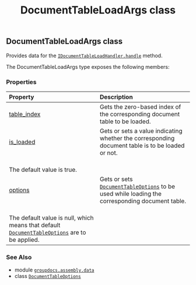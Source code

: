 ﻿---
title: DocumentTableLoadArgs class
second_title: GroupDocs.Assembly for Python via .NET API References
description: 
type: docs
url: /python-net/groupdocs.assembly.data/documenttableloadargs/
is_root: false
weight: 70
---

## DocumentTableLoadArgs class

Provides data for the [`IDocumentTableLoadHandler.handle`](/assembly/python-net/groupdocs.assembly.data/idocumenttableloadhandler/handle) method.



The DocumentTableLoadArgs type exposes the following members:

### Properties
| Property | Description |
| :- | :- |
| [table_index](/assembly/python-net/groupdocs.assembly.data/documenttableloadargs/table_index) | Gets the zero-based index of the corresponding document table to be loaded. |
| [is_loaded](/assembly/python-net/groupdocs.assembly.data/documenttableloadargs/is_loaded) | Gets or sets a value indicating whether the corresponding document table is to be loaded or not.<br/>The default value is true. |
| [options](/assembly/python-net/groupdocs.assembly.data/documenttableloadargs/options) | Gets or sets [`DocumentTableOptions`](/assembly/python-net/groupdocs.assembly.data/documenttableoptions) to be used while loading the corresponding document table.<br/>The default value is null, which means that default [`DocumentTableOptions`](/assembly/python-net/groupdocs.assembly.data/documenttableoptions) are to be applied. |



### See Also
* module [`groupdocs.assembly.data`](..)
* class [`DocumentTableOptions`](/assembly/python-net/groupdocs.assembly.data/documenttableoptions)
